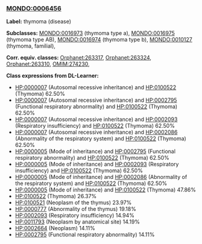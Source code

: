 
### [MONDO:0006456](http://purl.obolibrary.org/obo/MONDO_0006456)
**Label:** thymoma (disease)

**Subclasses:** [MONDO:0016973](http://purl.obolibrary.org/obo/MONDO_0016973) (thymoma type a), [MONDO:0016975](http://purl.obolibrary.org/obo/MONDO_0016975) (thymoma type AB), [MONDO:0016974](http://purl.obolibrary.org/obo/MONDO_0016974) (thymoma type b), [MONDO:0010127](http://purl.obolibrary.org/obo/MONDO_0010127) (thymoma, familial), 

**Corr. equiv. classes:** [Orphanet:263317](http://www.orpha.net/ORDO/Orphanet_263317), [Orphanet:263324](http://www.orpha.net/ORDO/Orphanet_263324), [Orphanet:263310](http://www.orpha.net/ORDO/Orphanet_263310), [OMIM:274230](http://purl.obolibrary.org/obo/OMIM_274230), 

**Class expressions from DL-Learner:**

- [HP:0000007](http://purl.obolibrary.org/obo/HP_0000007) (Autosomal recessive inheritance) and [HP:0100522](http://purl.obolibrary.org/obo/HP_0100522) (Thymoma) 62.50%
- [HP:0000007](http://purl.obolibrary.org/obo/HP_0000007) (Autosomal recessive inheritance) and [HP:0002795](http://purl.obolibrary.org/obo/HP_0002795) (Functional respiratory abnormality) and [HP:0100522](http://purl.obolibrary.org/obo/HP_0100522) (Thymoma) 62.50%
- [HP:0000007](http://purl.obolibrary.org/obo/HP_0000007) (Autosomal recessive inheritance) and [HP:0002093](http://purl.obolibrary.org/obo/HP_0002093) (Respiratory insufficiency) and [HP:0100522](http://purl.obolibrary.org/obo/HP_0100522) (Thymoma) 62.50%
- [HP:0000007](http://purl.obolibrary.org/obo/HP_0000007) (Autosomal recessive inheritance) and [HP:0002086](http://purl.obolibrary.org/obo/HP_0002086) (Abnormality of the respiratory system) and [HP:0100522](http://purl.obolibrary.org/obo/HP_0100522) (Thymoma) 62.50%
- [HP:0000005](http://purl.obolibrary.org/obo/HP_0000005) (Mode of inheritance) and [HP:0002795](http://purl.obolibrary.org/obo/HP_0002795) (Functional respiratory abnormality) and [HP:0100522](http://purl.obolibrary.org/obo/HP_0100522) (Thymoma) 62.50%
- [HP:0000005](http://purl.obolibrary.org/obo/HP_0000005) (Mode of inheritance) and [HP:0002093](http://purl.obolibrary.org/obo/HP_0002093) (Respiratory insufficiency) and [HP:0100522](http://purl.obolibrary.org/obo/HP_0100522) (Thymoma) 62.50%
- [HP:0000005](http://purl.obolibrary.org/obo/HP_0000005) (Mode of inheritance) and [HP:0002086](http://purl.obolibrary.org/obo/HP_0002086) (Abnormality of the respiratory system) and [HP:0100522](http://purl.obolibrary.org/obo/HP_0100522) (Thymoma) 62.50%
- [HP:0000005](http://purl.obolibrary.org/obo/HP_0000005) (Mode of inheritance) and [HP:0100522](http://purl.obolibrary.org/obo/HP_0100522) (Thymoma) 47.86%
- [HP:0100522](http://purl.obolibrary.org/obo/HP_0100522) (Thymoma) 26.37%
- [HP:0100521](http://purl.obolibrary.org/obo/HP_0100521) (Neoplasm of the thymus) 23.97%
- [HP:0000777](http://purl.obolibrary.org/obo/HP_0000777) (Abnormality of the thymus) 19.18%
- [HP:0002093](http://purl.obolibrary.org/obo/HP_0002093) (Respiratory insufficiency) 14.94%
- [HP:0011793](http://purl.obolibrary.org/obo/HP_0011793) (Neoplasm by anatomical site) 14.19%
- [HP:0002664](http://purl.obolibrary.org/obo/HP_0002664) (Neoplasm) 14.11%
- [HP:0002795](http://purl.obolibrary.org/obo/HP_0002795) (Functional respiratory abnormality) 14.11%


